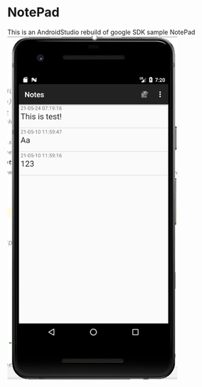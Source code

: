 # NotePad
This is an AndroidStudio rebuild of google SDK sample NotePad
![image](https://github.com/TheUserNotExist/Notepad/blob/master/1.png)

